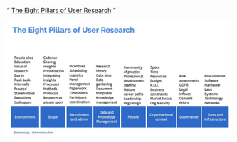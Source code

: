 


 “ [The Eight Pillars of User Research](https://medium.com/researchops-community/the-eight-pillars-of-user-research-1bcd2820d75a) ” 

![](Assets/1*AO5XsKfysw3evVX6XNJVlQ.png.jpg)